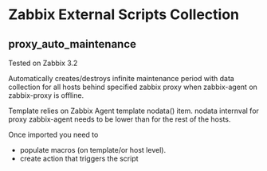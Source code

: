 # Zabbix External Scripts Collection

## proxy_auto_maintenance

Tested on Zabbix 3.2

Automatically creates/destroys infinite maintenance period with data collection for all hosts behind specified zabbix proxy when zabbix-agent on zabbix-proxy is offline.

Template relies on Zabbix Agent template nodata() item. nodata internval for
proxy zabbix-agent needs to be lower than for the rest of the hosts.

Once imported you need to
- populate macros (on template/or host level).
- create action that triggers the script
